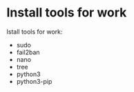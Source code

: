 Install tools for work
=========

Istall tools for work:
  
  - sudo
  - fail2ban
  - nano
  - tree
  - python3
  - python3-pip